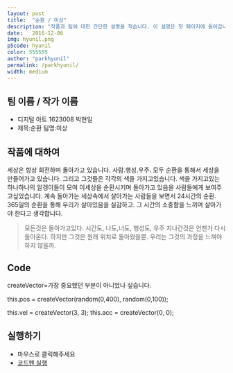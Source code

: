 ```yaml
---
layout: post
title:  "순환 / 미상"
description: "작품과 팀에 대한 간단한 설명을 적습니다. 이 설명은 첫 페이지에 들어갑니다. 줄넘김 하지 말고 이렇게 길게 주욱 적어주면 됩니다. "
date:   2016-12-06
img: hyunil.png
p5code: hyunil
color: 555555
author: "parkhyunil"
permalink: /parkhyunil/
width: medium
---
```

## 팀 이름 / 작가 이름

- 디지털 아트 1623008 박현일
- 제목:순환 팀명:미상

## 작품에 대하여

세상은 항상 회전하며 돌아가고 있습니다. 사람.행성.우주. 모두 순환을 통해서 세상을 만들어가고 있습니다. 그리고 그것들은 각각의 색을 가지고있습니다. 색을 가지고있는 하나하나의 알겡이들이 모여 이세상을 순환시키며 돌아가고 있음을 사람들에게 보여주고싶었습니다. 계속 돌아가는 세상속에서 살아가는 사람들을 보면서 24시간의 순환. 365일의 순환을 통해 우리가 살아있음을 실감하고. 그 시간의 소중함을 느끼며 살아가야 한다고 생각합니다.


<blockquote>
모든것은 돌아가고있다. 시간도, 나도,너도, 행성도, 우주
지나간것은 언젠가 다시 돌아온다. 하지만 그것은 원래 위치로 돌아왔을뿐.
우리는 그것의 과정을 느껴야하지 않을까.


</blockquote>



## Code


createVector=가장 중요했던 부분이 아니었나 싶습니다.


 this.pos = createVector(random(0,400), random(0,100));

  this.vel = createVector(3, 3);
  this.acc = createVector(0, 0);

## 실행하기
- 마우스로 클릭해주세요
- [코드펜 실행](http://codepen.io/PARKHYUN/pen/PbRpja)
